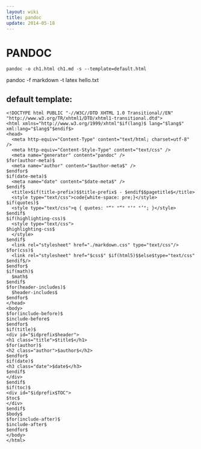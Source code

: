 ```yaml
---
layout: wiki
title: pandoc
update: 2014-05-18
---
```


# PANDOC

`pandoc -o ch1.html ch1.md -s --template=default.html`

pandoc -f markdown -t latex hello.txt


## default template:
        
    <!DOCTYPE html PUBLIC "-//W3C//DTD XHTML 1.0 Transitional//EN" "http://www.w3.org/TR/xhtml1/DTD/xhtml1-transitional.dtd">
    <html xmlns="http://www.w3.org/1999/xhtml"$if(lang)$ lang="$lang$" xml:lang="$lang$"$endif$>
    <head>
      <meta http-equiv="Content-Type" content="text/html; charset=utf-8" />
      <meta http-equiv="Content-Style-Type" content="text/css" />
      <meta name="generator" content="pandoc" />
    $for(author-meta)$
      <meta name="author" content="$author-meta$" />
    $endfor$
    $if(date-meta)$
      <meta name="date" content="$date-meta$" />
    $endif$
      <title>$if(title-prefix)$$title-prefix$ - $endif$$pagetitle$</title>
      <style type="text/css">code{white-space: pre;}</style>
    $if(quotes)$
      <style type="text/css">q { quotes: "“" "”" "‘" "’"; }</style>
    $endif$
    $if(highlighting-css)$
      <style type="text/css">
    $highlighting-css$
      </style>
    $endif$
      <link rel="stylesheet" href="./markdown.css" type="text/css"/>
    $for(css)$
      <link rel="stylesheet" href="$css$" $if(html5)$$else$type="text/css" $endif$/>
    $endfor$
    $if(math)$
      $math$
    $endif$
    $for(header-includes)$
      $header-includes$
    $endfor$
    </head>
    <body>
    $for(include-before)$
    $include-before$
    $endfor$
    $if(title)$
    <div id="$idprefix$header">
    <h1 class="title">$title$</h1>
    $for(author)$
    <h2 class="author">$author$</h2>
    $endfor$
    $if(date)$
    <h3 class="date">$date$</h3>
    $endif$
    </div>
    $endif$
    $if(toc)$
    <div id="$idprefix$TOC">
    $toc$
    </div>
    $endif$
    $body$
    $for(include-after)$
    $include-after$
    $endfor$
    </body>
    </html>
    
